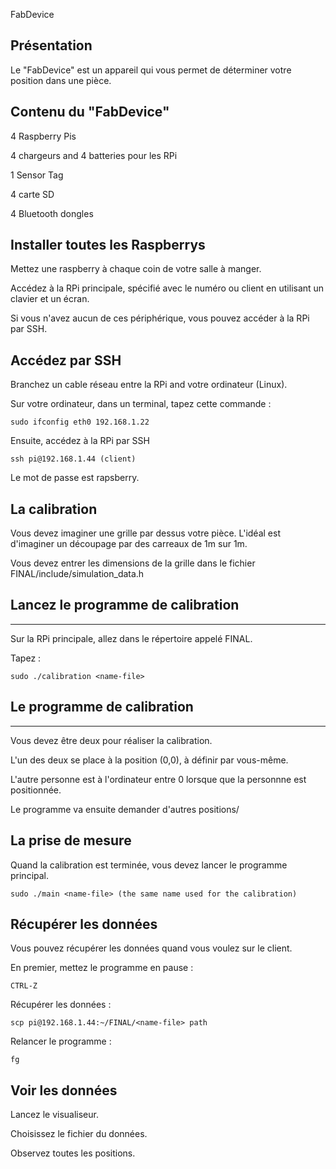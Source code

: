 FabDevice

Présentation
------------

Le "FabDevice" est un appareil qui vous permet de déterminer votre position dans une pièce.

Contenu du "FabDevice"
--------------------------
4 Raspberry Pis

4 chargeurs and 4 batteries pour les RPi

1 Sensor Tag

4 carte SD

4 Bluetooth dongles

Installer toutes les Raspberrys
--------------------------

Mettez une raspberry à chaque coin de votre salle à manger.

Accédez à la RPi principale, spécifié avec le numéro ou client en utilisant un clavier et un écran. 

Si vous n'avez aucun de ces périphérique, vous pouvez accéder à la RPi par SSH. 

Accédez par SSH
---------------

Branchez un cable réseau entre la RPi and votre ordinateur (Linux).

Sur votre ordinateur, dans un terminal, tapez cette commande :

	sudo ifconfig eth0 192.168.1.22

Ensuite, accédez à la RPi par SSH

	ssh pi@192.168.1.44 (client)

Le mot de passe est rapsberry.

La calibration
------------------------

Vous devez imaginer une grille par dessus votre pièce. L'idéal est d'imaginer un découpage par des carreaux de 1m sur 1m.

Vous devez entrer les dimensions de la grille dans le fichier FINAL/include/simulation_data.h

Lancez le programme de calibration
-------------------------------
-------------------------------

Sur la RPi principale, allez dans le répertoire appelé FINAL.

Tapez :

	sudo ./calibration <name-file>

Le programme de calibration
------------------------
------------------------

Vous devez être deux pour réaliser la calibration.

L'un des deux se place à la position (0,0), à définir par vous-même.

L'autre personne est à l'ordinateur entre 0 lorsque que la personnne est positionnée.

Le programme va ensuite demander d'autres positions/

La prise de mesure
------------------

Quand la calibration est terminée, vous devez lancer le programme principal.

	sudo ./main <name-file> (the same name used for the calibration)

Récupérer les données
------------------

Vous pouvez récupérer les données quand vous voulez sur le client. 

En premier, mettez le programme en pause :

	CTRL-Z

Récupérer les données :

	scp pi@192.168.1.44:~/FINAL/<name-file> path

Relancer le programme :

	fg

Voir les données
----------------

Lancez le visualiseur.

Choisissez le fichier du données.

Observez toutes les positions. 


